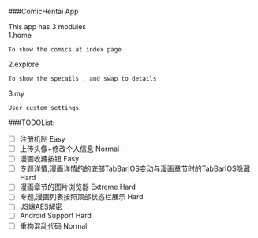 ###ComicHentai App  

This app has 3 modules   
1.home

    To show the comics at index page

2.explore  
  
    To show the specails , and swap to details

3.my

    User custom settings

###TODOList:

- [ ] 注册机制 Easy
- [ ] 上传头像+修改个人信息 Normal
- [ ] 漫画收藏按钮 Easy
- [ ] 专题详情,漫画详情的的底部TabBarIOS变动与漫画章节时的TabBarIOS隐藏 Hard
- [ ] 漫画章节的图片浏览器 Extreme Hard
- [ ] 专题,漫画列表按照顶部状态栏展示 Hard
- [ ] JS端AES解密
- [ ] Android Support Hard
- [ ] 重构混乱代码 Normal
